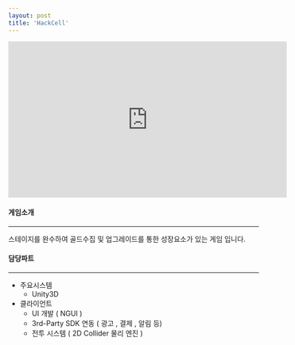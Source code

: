 ```yaml
---
layout: post
title: 'HackCell'
---
```


<iframe width="560" height="315" src="https://www.youtube.com/embed/8r1IGyQfBlo" title="YouTube video player" frameborder="0" allow="accelerometer; autoplay; clipboard-write; encrypted-media; gyroscope; picture-in-picture" allowfullscreen></iframe>


#### 게임소개

----------------------------

스테이지를 완수하여 골드수집 및 업그레이드를 통한 성장요소가 있는 게임 입니다.

#### 담당파트

----------------------------

* 주요시스템
  * Unity3D
* 클라이언트
  * UI 개발 ( NGUI )
  * 3rd-Party SDK 연동 ( 광고 , 결제 , 알림 등)
  * 전투 시스템 ( 2D Collider 물리 엔진 )